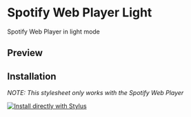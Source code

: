 # Spotify Web Player Light

Spotify Web Player in light mode

## Preview

## Installation

*NOTE: This stylesheet only works with the Spotify Web Player*

[![Install directly with Stylus](https://img.shields.io/badge/Install%20directly%20with-Stylus-00adad.svg)](MY.USER.CSS)
